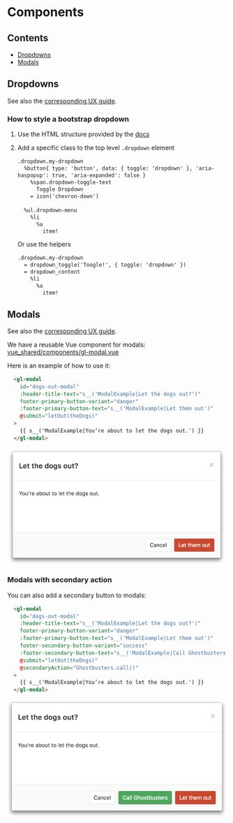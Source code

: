 # Components

## Contents
* [Dropdowns](#dropdowns)
* [Modals](#modals)

## Dropdowns

See also the [corresponding UX guide](../ux_guide/components.md#dropdowns).

### How to style a bootstrap dropdown
1. Use the HTML structure provided by the [docs][bootstrap-dropdowns]
1. Add a specific class to the top level `.dropdown` element


    ```Haml
    .dropdown.my-dropdown
      %button{ type: 'button', data: { toggle: 'dropdown' }, 'aria-haspopup': true, 'aria-expanded': false }
        %span.dropdown-toggle-text
          Toggle Dropdown
        = icon('chevron-down')

      %ul.dropdown-menu
        %li
          %a
            item!
    ```

    Or use the helpers
    ```Haml
    .dropdown.my-dropdown
      = dropdown_toggle('Toogle!', { toggle: 'dropdown' })
      = dropdown_content
        %li
          %a
            item!
    ```

[bootstrap-dropdowns]: https://getbootstrap.com/docs/3.3/javascript/#dropdowns

## Modals

See also the [corresponding UX guide](../ux_guide/components.md#modals).

We have a reusable Vue component for modals: [vue_shared/components/gl-modal.vue](https://gitlab.com/gitlab-org/gitlab-ce/blob/master/app/assets/javascripts/vue_shared/components/gl-modal.vue)

Here is an example of how to use it:

```html
  <gl-modal
    id="dogs-out-modal"
    :header-title-text="s__('ModalExample|Let the dogs out?')"
    footer-primary-button-variant="danger"
    :footer-primary-button-text="s__('ModalExample|Let them out')"
    @submit="letOut(theDogs)"
  >
    {{ s__('ModalExample|You’re about to let the dogs out.') }}
  </gl-modal>
```

![example modal](img/gl-modal.png)

### Modals with secondary action

You can also add a secondary button to modals:

```html
  <gl-modal
    id="dogs-out-modal"
    :header-title-text="s__('ModalExample|Let the dogs out?')"
    footer-primary-button-variant="danger"
    :footer-primary-button-text="s__('ModalExample|Let them out')"
    footer-secondary-button-variant="success"
    :footer-secondary-button-text="s__('ModalExample|Call Ghostbusters')"
    @submit="letOut(theDogs)"
    @secondaryAction="Ghostbusters.call()"
  >
    {{ s__('ModalExample|You’re about to let the dogs out.') }}
  </gl-modal>
```

![example modal with secondary action](img/gl-modal-secondary.png)
